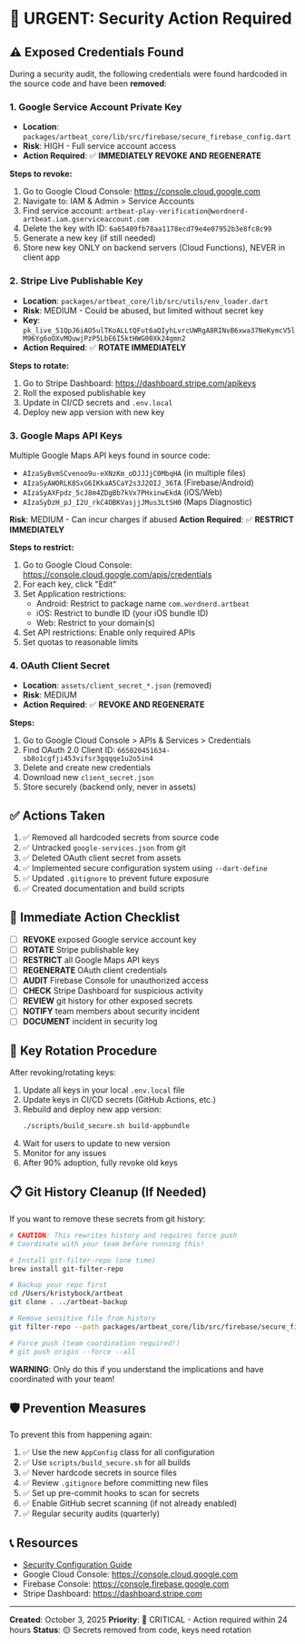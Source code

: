 # 🔐 URGENT: Security Action Required

## ⚠️ Exposed Credentials Found

During a security audit, the following credentials were found hardcoded in the source code and have been **removed**:

### 1. Google Service Account Private Key
- **Location**: `packages/artbeat_core/lib/src/firebase/secure_firebase_config.dart`
- **Risk**: HIGH - Full service account access
- **Action Required**: ✅ **IMMEDIATELY REVOKE AND REGENERATE**

**Steps to revoke:**
1. Go to Google Cloud Console: https://console.cloud.google.com
2. Navigate to: IAM & Admin > Service Accounts
3. Find service account: `artbeat-play-verification@wordnerd-artbeat.iam.gserviceaccount.com`
4. Delete the key with ID: `6a65409fb78aa1178ecd79e4e07952b3e8fc8c99`
5. Generate a new key (if still needed)
6. Store new key ONLY on backend servers (Cloud Functions), NEVER in client app

### 2. Stripe Live Publishable Key
- **Location**: `packages/artbeat_core/lib/src/utils/env_loader.dart`
- **Risk**: MEDIUM - Could be abused, but limited without secret key
- **Key**: `pk_live_51QpJ6iAO5ulTKoALLtQFut6aQIyhLvrcUWRgA8RINvB6xwa37NeKymcV5lM96Yg6oOXvMQuwjPzP5LbE6I5ktHWG00Xk24gmn2`
- **Action Required**: ✅ **ROTATE IMMEDIATELY**

**Steps to rotate:**
1. Go to Stripe Dashboard: https://dashboard.stripe.com/apikeys
2. Roll the exposed publishable key
3. Update in CI/CD secrets and `.env.local`
4. Deploy new app version with new key

### 3. Google Maps API Keys
Multiple Google Maps API keys found in source code:
- `AIzaSyBvmSCvenoo9u-eXNzKm_oDJJJjC0MbqHA` (in multiple files)
- `AIzaSyAWORLK8SxG6IKkaA5CaY2s3J2OIJ_36TA` (Firebase/Android)
- `AIzaSyAXFpdz_5cJ8m4ZDgBb7kVx7PHxinwEkdA` (iOS/Web)
- `AIzaSyDzH_pJ_I2U_rkC4OBKVasjjJMus3LtSH0` (Maps Diagnostic)

**Risk**: MEDIUM - Can incur charges if abused
**Action Required**: ✅ **RESTRICT IMMEDIATELY**

**Steps to restrict:**
1. Go to Google Cloud Console: https://console.cloud.google.com/apis/credentials
2. For each key, click "Edit"
3. Set Application restrictions:
   - Android: Restrict to package name `com.wordnerd.artbeat`
   - iOS: Restrict to bundle ID (your iOS bundle ID)
   - Web: Restrict to your domain(s)
4. Set API restrictions: Enable only required APIs
5. Set quotas to reasonable limits

### 4. OAuth Client Secret
- **Location**: `assets/client_secret_*.json` (removed)
- **Risk**: MEDIUM
- **Action Required**: ✅ **REVOKE AND REGENERATE**

**Steps:**
1. Go to Google Cloud Console > APIs & Services > Credentials
2. Find OAuth 2.0 Client ID: `665020451634-sb8o1cgfji453vifsr3gqqqe1u2o5in4`
3. Delete and create new credentials
4. Download new `client_secret.json`
5. Store securely (backend only, never in assets)

## ✅ Actions Taken

1. ✅ Removed all hardcoded secrets from source code
2. ✅ Untracked `google-services.json` from git
3. ✅ Deleted OAuth client secret from assets
4. ✅ Implemented secure configuration system using `--dart-define`
5. ✅ Updated `.gitignore` to prevent future exposure
6. ✅ Created documentation and build scripts

## 🚨 Immediate Action Checklist

- [ ] **REVOKE** exposed Google service account key
- [ ] **ROTATE** Stripe publishable key
- [ ] **RESTRICT** all Google Maps API keys
- [ ] **REGENERATE** OAuth client credentials
- [ ] **AUDIT** Firebase Console for unauthorized access
- [ ] **CHECK** Stripe Dashboard for suspicious activity
- [ ] **REVIEW** git history for other exposed secrets
- [ ] **NOTIFY** team members about security incident
- [ ] **DOCUMENT** incident in security log

## 🔄 Key Rotation Procedure

After revoking/rotating keys:

1. Update all keys in your local `.env.local` file
2. Update keys in CI/CD secrets (GitHub Actions, etc.)
3. Rebuild and deploy new app version:
   ```bash
   ./scripts/build_secure.sh build-appbundle
   ```
4. Wait for users to update to new version
5. Monitor for any issues
6. After 90% adoption, fully revoke old keys

## 📋 Git History Cleanup (If Needed)

If you want to remove these secrets from git history:

```bash
# CAUTION: This rewrites history and requires force push
# Coordinate with your team before running this!

# Install git-filter-repo (one time)
brew install git-filter-repo

# Backup your repo first
cd /Users/kristybock/artbeat
git clone . ../artbeat-backup

# Remove sensitive file from history
git filter-repo --path packages/artbeat_core/lib/src/firebase/secure_firebase_config.dart --invert-paths

# Force push (team coordination required!)
# git push origin --force --all
```

**WARNING**: Only do this if you understand the implications and have coordinated with your team!

## 🛡️ Prevention Measures

To prevent this from happening again:

1. ✅ Use the new `AppConfig` class for all configuration
2. ✅ Use `scripts/build_secure.sh` for all builds
3. ✅ Never hardcode secrets in source files
4. ✅ Review `.gitignore` before committing new files
5. ✅ Set up pre-commit hooks to scan for secrets
6. ✅ Enable GitHub secret scanning (if not already enabled)
7. ✅ Regular security audits (quarterly)

## 📞 Resources

- [Security Configuration Guide](./SECURITY_CONFIGURATION.md)
- Google Cloud Console: https://console.cloud.google.com
- Firebase Console: https://console.firebase.google.com
- Stripe Dashboard: https://dashboard.stripe.com

---

**Created**: October 3, 2025
**Priority**: 🚨 CRITICAL - Action required within 24 hours
**Status**: 🟡 Secrets removed from code, keys need rotation
